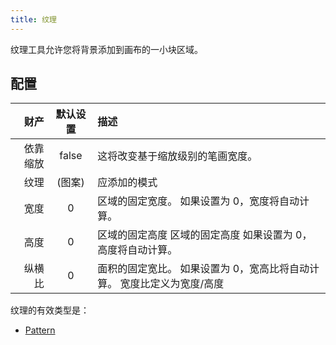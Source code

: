 ```yaml
---
title: 纹理
---
```


纹理工具允许您将背景添加到画布的一小块区域。

## 配置

|   财产 |           默认设置          | 描述                                     |
| ---: | :---------------------: | :------------------------------------- |
| 依靠缩放 |          false          | 这将改变基于缩放级别的笔画宽度。                       |
|   纹理 | (图案) | 应添加的模式                                 |
|   宽度 |            0            | 区域的固定宽度。 如果设置为 0，宽度将自动计算。              |
|   高度 |            0            | 区域的固定高度 区域的固定高度 如果设置为 0，高度将自动计算。       |
|  纵横比 |            0            | 面积的固定宽比。 如果设置为 0，宽高比将自动计算。 宽度比定义为宽度/高度 |

纹理的有效类型是：

- [Pattern](../../background#pattern)
